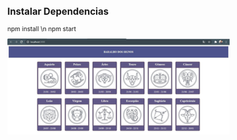## Instalar Dependencias
npm install \n
npm start

![alt text](https://github.com/jvnsantos/signos-react/blob/master/projeto.jpg?raw=true)
